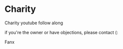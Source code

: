 # Charity
Charity youtube follow along

if you're the owner or have objections, please contact (:

Fanx
